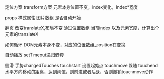 定位方案
transform方案 元素本身位置不变，index变化，index*宽度


props
样式属性
图片数组
是否自动开始


翻页
改变translateX,布局不变
通过位置数组 当前index 以及元素宽度，计算出个元素的translateX

如何循环
DOM元素本身不变，对应的位置数组_position在变换


自动播放
setTimeout递归嵌套

侧滑
手势changedTouches
touchstart 设置起始点
touchmove 跟随
touchend 水平方向移动的距离，达到阈值，则前进或者后退，否则撤销touchmove动作


